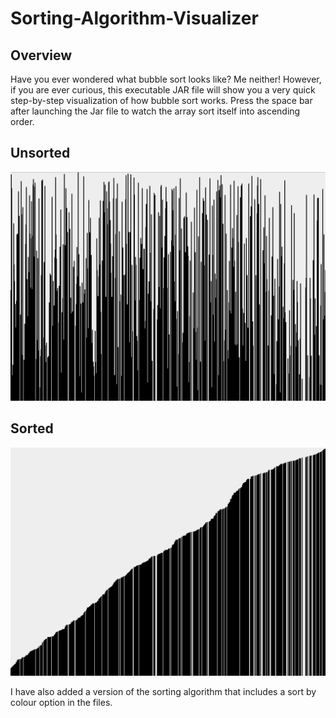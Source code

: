 # Sorting-Algorithm-Visualizer
<h2>Overview</h2>
Have you ever wondered what bubble sort looks like? Me neither! However, if you are ever curious, this executable JAR file will show you a very quick step-by-step visualization of how bubble sort works. Press the space bar after launching the Jar file to watch the array sort itself into ascending order.

<h2>Unsorted</h2>

![UnsortedImage](Unsorted.png)

<h2>Sorted</h2>

![SortedImage](Sorted.png)


I have also added a version of the sorting algorithm that includes a sort by colour option in the files.

